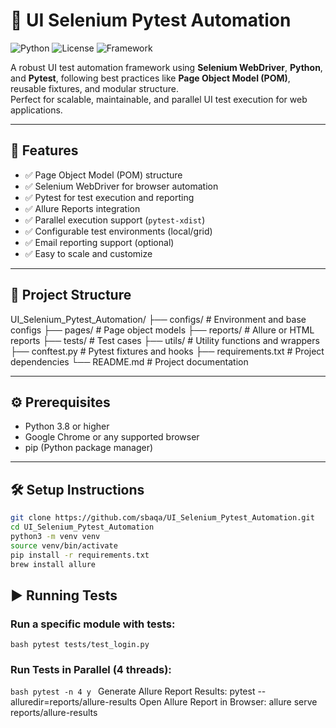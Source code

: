 # 🧪 UI Selenium Pytest Automation

![Python](https://img.shields.io/badge/Python-3.8%2B-blue.svg)
![License](https://img.shields.io/badge/License-MIT-green.svg)
![Framework](https://img.shields.io/badge/Framework-Pytest-yellow.svg)

A robust UI test automation framework using **Selenium WebDriver**, **Python**, and **Pytest**, following best practices like **Page Object Model (POM)**, reusable fixtures, and modular structure.  
Perfect for scalable, maintainable, and parallel UI test execution for web applications.

---

## 🚀 Features

- ✅ Page Object Model (POM) structure
- ✅ Selenium WebDriver for browser automation
- ✅ Pytest for test execution and reporting
- ✅ Allure Reports integration
- ✅ Parallel execution support (`pytest-xdist`)
- ✅ Configurable test environments (local/grid)
- ✅ Email reporting support (optional)
- ✅ Easy to scale and customize

---

## 📁 Project Structure

UI_Selenium_Pytest_Automation/
├── configs/           # Environment and base configs
├── pages/             # Page object models
├── reports/           # Allure or HTML reports
├── tests/             # Test cases
├── utils/             # Utility functions and wrappers
├── conftest.py        # Pytest fixtures and hooks
├── requirements.txt   # Project dependencies
└── README.md          # Project documentation

---

## ⚙️ Prerequisites

- Python 3.8 or higher
- Google Chrome or any supported browser
- pip (Python package manager)

---

## 🛠️ Setup Instructions

```bash
git clone https://github.com/sbaqa/UI_Selenium_Pytest_Automation.git
cd UI_Selenium_Pytest_Automation
python3 -m venv venv
source venv/bin/activate
pip install -r requirements.txt
brew install allure
```
## ▶️ Running Tests

### Run a specific module with tests: 
```bash pytest tests/test_login.py ```

### Run Tests in Parallel (4 threads): 
```bash pytest -n 4 y ```
Generate Allure Report Results: pytest --alluredir=reports/allure-results
Open Allure Report in Browser: allure serve reports/allure-results


